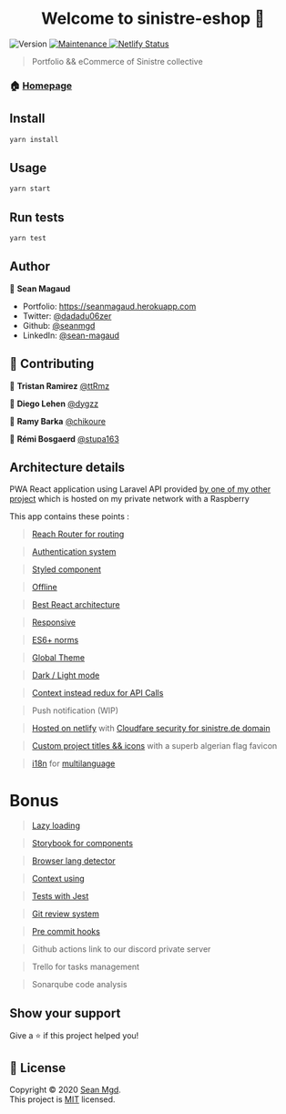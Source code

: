 <h1 align="center">Welcome to sinistre-eshop 👋</h1>
<p>
  <img alt="Version" src="https://img.shields.io/badge/version-1-blue.svg?cacheSeconds=2592000" />
  <a href="https://github.com/seanmgd/sinistre-eshop/graphs/commit-activity" target="_blank">
    <img alt="Maintenance" src="https://img.shields.io/badge/Maintained%3F-yes-green.svg" />
  </a>
  <a href="https://app.netlify.com/sites/sinistre/deploys"  target="_blank">
    <img alt="Netlify Status" src="https://api.netlify.com/api/v1/badges/dd407e5a-efa9-474c-b41c-1db2b18b66f9/deploy-status" />
  </a>
</p>

> Portfolio && eCommerce of Sinistre collective

### 🏠 [Homepage](https://sinistre.de)

## Install

```sh
yarn install
```

## Usage

```sh
yarn start
```

## Run tests

```sh
yarn test
```

## Author

👤 **Sean Magaud**

- Portfolio: https://seanmagaud.herokuapp.com
- Twitter: [@dadadu06zer](https://twitter.com/dadadu06zer)
- Github: [@seanmgd](https://github.com/seanmgd)
- LinkedIn: [@sean-magaud](https://linkedin.com/in/sean-magaud)

## 🤝 Contributing

👤 **Tristan Ramirez** [@ttRmz](https://github.com/ttRmz)

👤 **Diego Lehen** [@dygzz](https://github.com/Dygzz)

👤 **Ramy Barka** [@chikoure](https://github.com/chikoure)

👤 **Rémi Bosgaerd** [@stupa163](https://github.com/Stupa163)

## Architecture details

PWA React application using Laravel API provided [by one of my other project](https://github.com/seanmgd/ecommerceonlaravel) which is hosted on my private network with a Raspberry

This app contains these points :

> [Reach Router for routing](https://github.com/seanmgd/sinistre-eshop/blob/main/src/app/App.js)

> [Authentication system](https://github.com/seanmgd/sinistre-eshop/blob/main/src/server/auth/mutations.js)

> [Styled component](https://github.com/seanmgd/sinistre-eshop/tree/main/src/components/CardItem)

> [Offline](https://github.com/seanmgd/sinistre-eshop/pull/26/files)

> [Best React architecture](https://github.com/seanmgd/sinistre-eshop/tree/main/src)

> [Responsive](https://github.com/seanmgd/sinistre-eshop/blob/main/src/constants/devices.js)

> [ES6+ norms](https://github.com/seanmgd/sinistre-eshop/blob/main/src/services/artists/query.js)

> [Global Theme](https://github.com/seanmgd/sinistre-eshop/blob/main/src/services/artists/query.js)

> [Dark / Light mode](https://github.com/seanmgd/sinistre-eshop/blob/main/src/contexts/themeSwitcher.js)

> [Context instead redux for API Calls](https://github.com/seanmgd/sinistre-eshop/tree/main/src/services)

> Push notification (WIP)

> [Hosted on netlify](https://sinistre.netlify.app/) with [Cloudfare security for sinistre.de domain](https://sinistre.de/)

> [Custom project titles && icons](https://github.com/seanmgd/sinistre-eshop/blob/main/public/manifest.json) with a superb algerian flag favicon

> [i18n](https://github.com/seanmgd/sinistre-eshop/blob/main/src/i18n.js) for [multilanguage](https://github.com/seanmgd/sinistre-eshop/tree/main/public/locales)

# Bonus

> [Lazy loading](https://github.com/seanmgd/sinistre-eshop/blob/main/src/app/App.js)

> [Storybook for components](https://github.com/seanmgd/sinistre-eshop/tree/main/src/components/CardItem)

> [Browser lang detector](https://github.com/seanmgd/sinistre-eshop/blob/main/src/i18n.js)

> [Context using](https://github.com/seanmgd/sinistre-eshop/tree/main/src/contexts)

> [Tests with Jest](https://github.com/seanmgd/sinistre-eshop/blob/main/src/components/Button/Button.test.js)

> [Git review system](https://github.com/seanmgd/sinistre-eshop/pulls?page=2&q=is%3Apr+is%3Aclosed)

> [Pre commit hooks](https://github.com/seanmgd/sinistre-eshop/blob/main/package.json)

> Github actions link to our discord private server

> Trello for tasks management

> Sonarqube code analysis

## Show your support

Give a ⭐️ if this project helped you!

## 📝 License

Copyright © 2020 [Sean Mgd](https://github.com/seanmgd).<br />
This project is [MIT](https://github.com/seanmgd/sinistre-eshop/blob/master/LICENSE) licensed.
